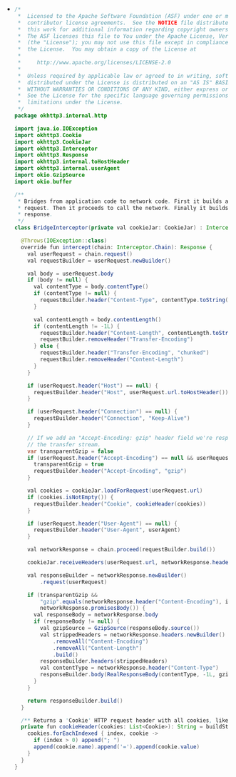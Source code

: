 - ```java
  /*
   *  Licensed to the Apache Software Foundation (ASF) under one or more
   *  contributor license agreements.  See the NOTICE file distributed with
   *  this work for additional information regarding copyright ownership.
   *  The ASF licenses this file to You under the Apache License, Version 2.0
   *  (the "License"); you may not use this file except in compliance with
   *  the License.  You may obtain a copy of the License at
   *
   *     http://www.apache.org/licenses/LICENSE-2.0
   *
   *  Unless required by applicable law or agreed to in writing, software
   *  distributed under the License is distributed on an "AS IS" BASIS,
   *  WITHOUT WARRANTIES OR CONDITIONS OF ANY KIND, either express or implied.
   *  See the License for the specific language governing permissions and
   *  limitations under the License.
   */
  package okhttp3.internal.http
  
  import java.io.IOException
  import okhttp3.Cookie
  import okhttp3.CookieJar
  import okhttp3.Interceptor
  import okhttp3.Response
  import okhttp3.internal.toHostHeader
  import okhttp3.internal.userAgent
  import okio.GzipSource
  import okio.buffer
  
  /**
   * Bridges from application code to network code. First it builds a network request from a user
   * request. Then it proceeds to call the network. Finally it builds a user response from the network
   * response.
   */
  class BridgeInterceptor(private val cookieJar: CookieJar) : Interceptor {
  
    @Throws(IOException::class)
    override fun intercept(chain: Interceptor.Chain): Response {
      val userRequest = chain.request()
      val requestBuilder = userRequest.newBuilder()
  
      val body = userRequest.body
      if (body != null) {
        val contentType = body.contentType()
        if (contentType != null) {
          requestBuilder.header("Content-Type", contentType.toString())
        }
  
        val contentLength = body.contentLength()
        if (contentLength != -1L) {
          requestBuilder.header("Content-Length", contentLength.toString())
          requestBuilder.removeHeader("Transfer-Encoding")
        } else {
          requestBuilder.header("Transfer-Encoding", "chunked")
          requestBuilder.removeHeader("Content-Length")
        }
      }
  
      if (userRequest.header("Host") == null) {
        requestBuilder.header("Host", userRequest.url.toHostHeader())
      }
  
      if (userRequest.header("Connection") == null) {
        requestBuilder.header("Connection", "Keep-Alive")
      }
  
      // If we add an "Accept-Encoding: gzip" header field we're responsible for also decompressing
      // the transfer stream.
      var transparentGzip = false
      if (userRequest.header("Accept-Encoding") == null && userRequest.header("Range") == null) {
        transparentGzip = true
        requestBuilder.header("Accept-Encoding", "gzip")
      }
  
      val cookies = cookieJar.loadForRequest(userRequest.url)
      if (cookies.isNotEmpty()) {
        requestBuilder.header("Cookie", cookieHeader(cookies))
      }
  
      if (userRequest.header("User-Agent") == null) {
        requestBuilder.header("User-Agent", userAgent)
      }
  
      val networkResponse = chain.proceed(requestBuilder.build())
  
      cookieJar.receiveHeaders(userRequest.url, networkResponse.headers)
  
      val responseBuilder = networkResponse.newBuilder()
          .request(userRequest)
  
      if (transparentGzip &&
          "gzip".equals(networkResponse.header("Content-Encoding"), ignoreCase = true) &&
          networkResponse.promisesBody()) {
        val responseBody = networkResponse.body
        if (responseBody != null) {
          val gzipSource = GzipSource(responseBody.source())
          val strippedHeaders = networkResponse.headers.newBuilder()
              .removeAll("Content-Encoding")
              .removeAll("Content-Length")
              .build()
          responseBuilder.headers(strippedHeaders)
          val contentType = networkResponse.header("Content-Type")
          responseBuilder.body(RealResponseBody(contentType, -1L, gzipSource.buffer()))
        }
      }
  
      return responseBuilder.build()
    }
  
    /** Returns a 'Cookie' HTTP request header with all cookies, like `a=b; c=d`. */
    private fun cookieHeader(cookies: List<Cookie>): String = buildString {
      cookies.forEachIndexed { index, cookie ->
        if (index > 0) append("; ")
        append(cookie.name).append('=').append(cookie.value)
      }
    }
  }
  
  ```